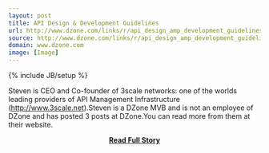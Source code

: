 ```yaml
---
layout: post
title: API Design & Development Guidelines
url: http://www.dzone.com/links/r/api_design_amp_development_guidelines_selected_re.html
source: http://www.dzone.com/links/r/api_design_amp_development_guidelines_selected_re.html
domain: www.dzone.com
image: [Image]
---
```

{% include JB/setup %}<p>Steven is CEO and Co-founder of 3scale networks: one of the worlds leading providers of API Management Infrastructure (http://www.3scale.net).Steven is a DZone MVB and is not an employee of DZone and has posted 3 posts at DZone.You can read more from them at their website.</p>
<center><p><a href="http://www.dzone.com/links/r/api_design_amp_development_guidelines_selected_re.html" style='padding:25px; font-sze:18px; font-weight: bold;'>Read Full Story</a></p></center>
